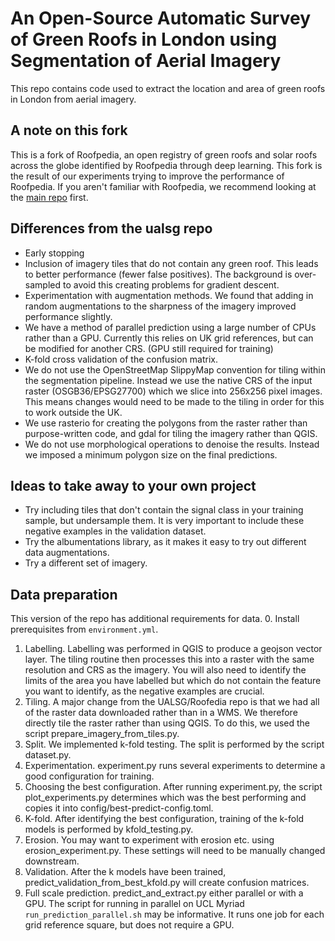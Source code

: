 # An Open-Source Automatic Survey of Green Roofs in London using Segmentation of Aerial Imagery 
This repo contains code used to extract the location and area of green roofs in London from aerial imagery.

## A note on this fork
This is a fork of Roofpedia, an open registry of green roofs and solar roofs across the globe identified by Roofpedia through deep learning.
This fork is the result of our experiments trying to improve the performance of Roofpedia.
If you aren't familiar with Roofpedia, we recommend looking at the [main repo](https://github.com/ualsg/Roofpedia) first.

## Differences from the ualsg repo
* Early stopping
* Inclusion of imagery tiles that do not contain any green roof. This leads to better performance (fewer false positives). The background is over-sampled to avoid this creating problems for gradient descent.
* Experimentation with augmentation methods. We found that adding in random augmentations to the sharpness of the imagery improved performance slightly.
* We have a method of parallel prediction using a large number of CPUs rather than a GPU. Currently this relies on UK grid references, but can be modified for another CRS. (GPU still required for training)
* K-fold cross validation of the confusion matrix.
* We do not use the OpenStreetMap SlippyMap convention for tiling within the segmentation pipeline. Instead we use the native CRS of the input raster (OSGB36/EPSG27700) which we slice into 256x256 pixel images. This means changes would need to be made to the tiling in order for this to work outside the UK.
* We use rasterio for creating the polygons from the raster rather than purpose-written code, and gdal for tiling the imagery rather than QGIS.
* We do not use morphological operations to denoise the results. Instead we imposed a minimum polygon size on the final predictions.

## Ideas to take away to your own project
* Try including tiles that don't contain the signal class in your training sample, but undersample them. It is very important to include these negative examples in the validation dataset.
* Try the albumentations library, as it makes it easy to try out different data augmentations.
* Try a different set of imagery.

## Data preparation
This version of the repo has additional requirements for data.
0. Install prerequisites from `environment.yml`.
1. Labelling. Labelling was performed in QGIS to produce a geojson vector layer. The tiling routine then processes this into a raster with the same resolution and CRS as the imagery. You will also need to identify the limits of the area you have labelled but which do not contain the feature you want to identify, as the negative examples are crucial.
2. Tiling. A major change from the UALSG/Roofedia repo is that we had all of the raster data downloaded rather than in a WMS. We therefore directly tile the raster rather than using QGIS. To do this, we used the script prepare_imagery_from_tiles.py.
3. Split. We implemented k-fold testing. The split is performed by the script dataset.py.
4. Experimentation. experiment.py runs several experiments to determine a good configuration for training.
5. Choosing the best configuration. After running experiment.py, the script plot_experiments.py determines which was the best performing and copies it into config/best-predict-config.toml.
6. K-fold. After identifying the best configuration, training of the k-fold models is performed by kfold_testing.py.
7. Erosion. You may want to experiment with erosion etc. using erosion_experiment.py. These settings will need to be manually changed downstream.
8. Validation. After the k models have been trained, predict_validation_from_best_kfold.py will create confusion matrices.
9. Full scale prediction. predict_and_extract.py either parallel or with a GPU. The script for running in parallel on UCL Myriad `run_prediction_parallel.sh` may be informative. It runs one job for each grid reference square, but does not require a GPU.

